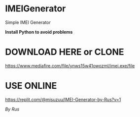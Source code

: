 # IMEIGenerator
Simple IMEI Generator

**Install Python to avoid problems**

# DOWNLOAD HERE or CLONE
  https://www.mediafire.com/file/ynws15w41owozml/imei.exe/file

# USE ONLINE
  https://replit.com/@misuzuu/IMEI-Generator-by-Rus?v=1
 
*By Rus*

